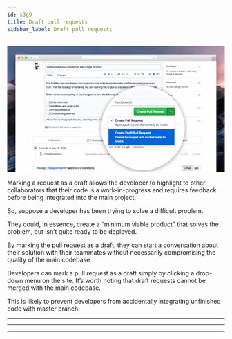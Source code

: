 ```yaml
---
id: s3g9
title: Draft pull requests
sidebar_label: Draft pull requests
---
```



<!-- https://thenextweb.com/dd/2019/02/15/github-launches-draft-pull-requests-to-let-developers-discuss-code-before-deploying/ -->



![xxx](https://raw.githubusercontent.com/ChickenKyiv/awesome-git-article/master/img/PR/draft-pull-requests.png)


Marking a request as a draft allows the developer to highlight to other collaborators that their code is a work-in-progress and requires feedback before being integrated into the main project.


So, suppose a developer has been trying to solve a difficult problem.

They could, in essence, create a “minimum viable product” that solves the problem, but isn’t quite ready to be deployed.


By marking the pull request as a draft, they can start a conversation about their solution with their teammates without necessarily compromising the quality of the main codebase.


Developers can mark a pull request as a draft simply by clicking a drop-down menu on the site.
It’s worth noting that draft requests cannot be merged with the main codebase.

This is likely to prevent developers from accidentally integrating unfinished code with master branch.






---
---




---

